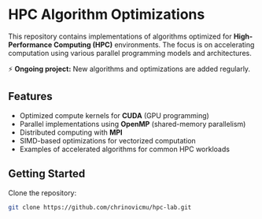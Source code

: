 
# HPC Algorithm Optimizations

This repository contains implementations of algorithms optimized for **High-Performance Computing (HPC)** environments. The focus is on accelerating computation using various parallel programming models and architectures.  

⚡ **Ongoing project:** New algorithms and optimizations are added regularly.

## Features

- Optimized compute kernels for **CUDA** (GPU programming)
- Parallel implementations using **OpenMP** (shared-memory parallelism)
- Distributed computing with **MPI**
- SIMD-based optimizations for vectorized computation
- Examples of accelerated algorithms for common HPC workloads

## Getting Started

Clone the repository:

```bash
git clone https://github.com/chrinovicmu/hpc-lab.git
